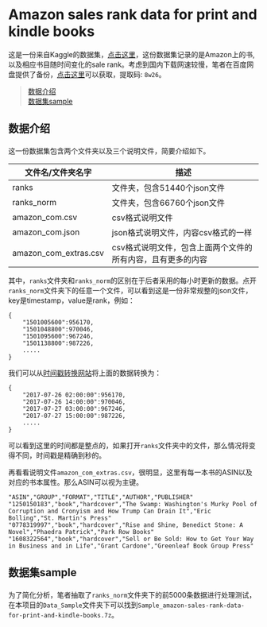 # Amazon sales rank data for print and kindle books

这是一份来自Kaggle的数据集，[点击这里](https://www.kaggle.com/ucffool/amazon-sales-rank-data-for-print-and-kindle-books)，这份数据集记录的是Amazon上的书,以及相应书目随时间变化的sale rank。考虑到国内下载网速较慢，笔者在百度网盘提供了备份，[点击这里](https://pan.baidu.com/s/1S5GkFcthv5pT_ZPyRz1ceA)可以获取，提取码: `8w26`。

> [数据介绍](#1)  
> [数据集sample](#2)  

## <p id=1>数据介绍</p>

这一份数据集包含两个文件夹以及三个说明文件，简要介绍如下。 

文件名/文件夹名字 | 描述 
--- | --- 
ranks | 文件夹，包含51440个json文件
ranks_norm | 文件夹，包含66760个json文件
amazon_com.csv | csv格式说明文件
amazon_com.json | json格式说明文件，内容csv格式的一样
amazon_com_extras.csv |  csv格式说明文件，包含上面两个文件的所有内容，且有更多的内容  

其中，`ranks`文件夹和`ranks_norm`的区别在于后者采用的每小时更新的数据。点开`ranks_norm`文件夹下的任意一个文件，可以看到这是一份非常规整的json文件，key是timestamp，value是rank，例如：
```
{
    "1501005600":956170,
    "1501048800":970046,
    "1501095600":967246,
    "1501138800":987226,
    .....
}
```
我们可以从[时间戳转换网站](https://tool.lu/timestamp/)将上面的数据转换为：
```
{
    "2017-07-26 02:00:00":956170,
    "2017-07-26 14:00:00":970046,
    "2017-07-27 03:00:00":967246,
    "2017-07-27 15:00:00":987226,
    .....
}
```
可以看到这里的时间都是整点的，如果打开`ranks`文件夹中的文件，那么情况将变得不同，时间戳是精确到秒的。  

再看看说明文件`amazon_com_extras.csv`，很明显，这里有每一本书的ASIN以及对应的书本属性。那么ASIN可以视为主键。
```
"ASIN","GROUP","FORMAT","TITLE","AUTHOR","PUBLISHER"
"1250150183","book","hardcover","The Swamp: Washington's Murky Pool of Corruption and Cronyism and How Trump Can Drain It","Eric Bolling","St. Martin's Press"
"0778319997","book","hardcover","Rise and Shine, Benedict Stone: A Novel","Phaedra Patrick","Park Row Books"
"1608322564","book","hardcover","Sell or Be Sold: How to Get Your Way in Business and in Life","Grant Cardone","Greenleaf Book Group Press"
```

## <p id=2>数据集sample</p>


为了简化分析，笔者抽取了`ranks_norm`文件夹下的前5000条数据进行处理测试，在本项目的`Data_Sample`文件夹下可以找到`Sample_amazon-sales-rank-data-for-print-and-kindle-books.7z`。

